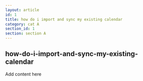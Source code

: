 ```yaml
---
layout: article
id: 1
title: how do i import and sync my existing calendar
category: cat A
section_id: 1
section: section A
---
```


## how-do-i-import-and-sync-my-existing-calendar

Add content here
